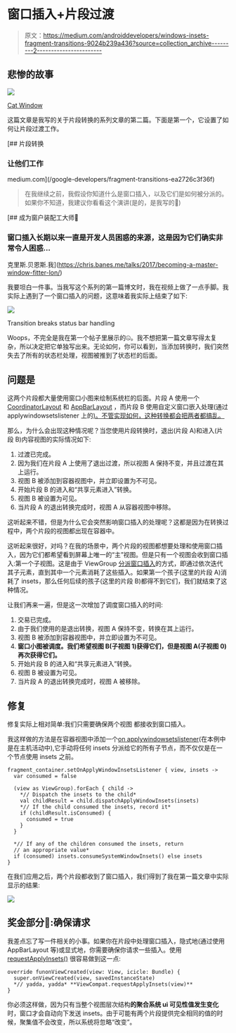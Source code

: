 # 窗口插入+片段过渡

> 原文：<https://medium.com/androiddevelopers/windows-insets-fragment-transitions-9024b239a436?source=collection_archive---------2----------------------->

## 悲惨的故事

![](img/62891816e492ce0ddacbee5cff581786.png)

[Cat Window](https://flic.kr/p/92WJtS)

这篇文章是我写的关于片段转换的系列文章的第二篇。下面是第一个，它设置了如何让片段过渡工作。

[](/google-developers/fragment-transitions-ea2726c3f36f) [## 片段转换

### 让他们工作

medium.com](/google-developers/fragment-transitions-ea2726c3f36f) 

> 在我继续之前，我假设你知道什么是窗口插入，以及它们是如何被分派的。如果你不知道，我建议你看看这个演讲(是的，是我写的🙋)

[](https://chris.banes.me/talks/2017/becoming-a-master-window-fitter-lon/) [## 成为窗户装配工大师🔧

### 窗口插入长期以来一直是开发人员困惑的来源，这是因为它们确实非常令人困惑…

克里斯.贝恩斯.我](https://chris.banes.me/talks/2017/becoming-a-master-window-fitter-lon/) 

我要坦白一件事。当我写这个系列的第一篇博文时，我在视频上做了一点手脚。我实际上遇到了一个窗口插入的问题，这意味着我实际上结束了如下:

![](img/65d8c85ad5eb0fe14102af16e8010333.png)

Transition breaks status bar handling

Woops，不完全是我在第一个帖子里展示的🤐。我不想把第一篇文章写得太复杂，所以决定把它单独写出来。无论如何，你可以看到，当添加转换时，我们突然失去了所有的状态栏处理，视图被推到了状态栏的后面。

## 问题是

这两个片段都大量使用窗口小图来绘制系统栏的后面。片段 A 使用一个 [CoordinatorLayout](https://developer.android.com/reference/android/support/design/widget/CoordinatorLayout.html) 和 [AppBarLayout](https://developer.android.com/reference/android/support/design/widget/AppBarLayout.html) ，而片段 B 使用自定义窗口嵌入处理(通过 applywindowsetslistener 上的[)。不管实现如何，这种转换都会把两者都搞乱。](https://developer.android.com/reference/android/support/v4/view/OnApplyWindowInsetsListener.html)

那么，为什么会出现这种情况呢？当您使用片段转换时，退出(片段 A)和进入(片段 B)内容视图的实际情况如下:

1.  过渡已完成。
2.  因为我们在片段 A 上使用了退出过渡，所以视图 A 保持不变，并且过渡在其上运行。
3.  视图 B 被添加到容器视图中，并立即设置为不可见。
4.  开始片段 B 的进入和“共享元素进入”转换。
5.  视图 B 被设置为可见。
6.  当片段 A 的退出转换完成时，视图 A 从容器视图中移除。

这听起来不错，但是为什么它会突然影响窗口插入的处理呢？这都是因为在转换过程中，两个片段的视图都出现在容器中。

这听起来很好，对吗？在我的场景中，两个片段的视图都想要处理和使用窗口插入，因为它们都希望看到屏幕上唯一的“主”视图。但是只有一个视图会收到窗口插入:第一个子视图。这是由于 ViewGroup [分派窗口插入](https://android.googlesource.com/platform/frameworks/base/+/refs/heads/master/core/java/android/view/ViewGroup.java#6928)的方式，即通过依次迭代其子元素，直到其中一个元素消耗了这些插入。如果第一个孩子(这里的片段 A)消耗了 insets，那么任何后续的孩子(这里的片段 B)都得不到它们，我们就结束了这种情况。

让我们再来一遍，但是这一次增加了调度窗口插入的时间:

1.  交易已完成。
2.  由于我们使用的是退出转换，视图 A 保持不变，转换在其上运行。
3.  视图 B 被添加到容器视图中，并立即设置为不可见。
4.  **窗口小图被调度。我们希望视图 B(子视图 1)获得它们，但是视图 A(子视图 0)再次获得它们。**
5.  开始片段 B 的进入和“共享元素进入”转换。
6.  视图 B 被设置为可见。
7.  当片段 A 的退出转换完成时，视图 A 被移除。

## 修复

修复实际上相对简单:我们只需要确保两个视图
都接收到窗口插入。

我这样做的方法是在容器视图中添加一个[on applywindowsetslistener](https://developer.android.com/reference/android/support/v4/view/OnApplyWindowInsetsListener.html)(在本例中是在主机活动中),它手动将任何 insets 分派给它的所有子节点，而不仅仅是在一个节点使用 insets 之前。

```
fragment_container.setOnApplyWindowInsetsListener { view, insets ->
  var consumed = false

  (view as ViewGroup).forEach { child ->
    *// Dispatch the insets to the child*
    val childResult = child.dispatchApplyWindowInsets(insets)
    *// If the child consumed the insets, record it*
    if (childResult.isConsumed) {
      consumed = true
    }
  }

  *// If any of the children consumed the insets, return
  // an appropriate value*
  if (consumed) insets.consumeSystemWindowInsets() else insets
}
```

在我们应用之后，两个片段都收到了窗口插入，我们得到了我在第一篇文章中实际显示的结果:

![](img/6fd20be0fd63551f9ef5c169da38b98a.png)

## 奖金部分💃:确保请求

我差点忘了写一件相关的小事。如果你在片段中处理窗口插入，隐式地(通过使用 AppBarLayout 等)或显式地，你需要确保你请求一些插入。使用 [requestApplyInsets()](https://developer.android.com/reference/android/support/v4/view/ViewCompat.html#requestApplyInsets(android.view.View)) 很容易做到这一点:

```
override funonViewCreated(view: View, icicle: Bundle) {
  super.onViewCreated(view, savedInstanceState)
  *// yadda, yadda* **ViewCompat.requestApplyInsets(view)**
}
```

你必须这样做，因为只有当整个视图层次结构**的聚合系统 ui 可见性值发生变化**时，窗口才会自动向下发送 insets。由于可能有两个片段提供完全相同的值的时候，聚集值不会改变，所以系统将忽略“改变”。